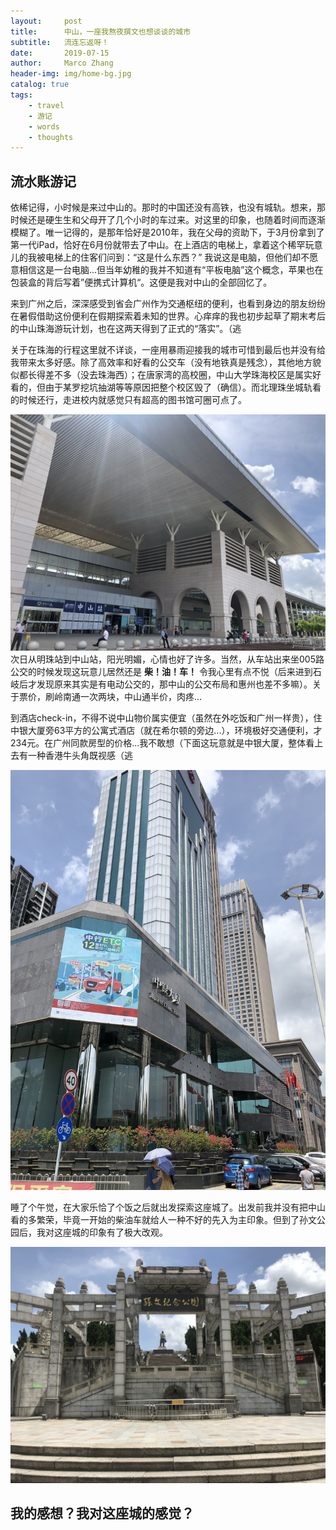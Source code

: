 ```yaml
---
layout:     post
title:      中山，一座我熬夜撰文也想谈谈的城市
subtitle:   流连忘返呀！
date:       2019-07-15
author:     Marco Zhang
header-img: img/home-bg.jpg
catalog: true
tags:
    - travel
    - 游记
    - words
    - thoughts
---
```


## 流水账游记
依稀记得，小时候是来过中山的。那时的中国还没有高铁，也没有城轨。想来，那时候还是硬生生和父母开了几个小时的车过来。对这里的印象，也随着时间而逐渐模糊了。唯一记得的，是那年恰好是2010年，我在父母的资助下，于3月份拿到了第一代iPad，恰好在6月份就带去了中山。在上酒店的电梯上，拿着这个稀罕玩意儿的我被电梯上的住客们问到：“这是什么东西？” 我说这是电脑，但他们却不愿意相信这是一台电脑...但当年幼稚的我并不知道有“平板电脑”这个概念，苹果也在包装盒的背后写着”便携式计算机“。这便是我对中山的全部回忆了。

来到广州之后，深深感受到省会广州作为交通枢纽的便利，也看到身边的朋友纷纷在暑假借助这份便利在假期探索着未知的世界。心痒痒的我也初步起草了期末考后的中山珠海游玩计划，也在这两天得到了正式的“落实”。（逃

关于在珠海的行程这里就不详谈，一座用暴雨迎接我的城市可惜到最后也并没有给我带来太多好感。除了高效率和好看的公交车（没有地铁真是残念），其他地方貌似都长得差不多（没去珠海西）；在唐家湾的高校圈，中山大学珠海校区是属实好看的，但由于某罗挖坑抽湖等等原因把整个校区毁了（确信）。而北理珠坐城轨看的时候还行，走进校内就感觉只有超高的图书馆可圈可点了。

![中山站](https://github.com/MarcoZhang703/MarcoZhang703.github.io/raw/master/post_img/zhongshan/zs_station.JPG)
次日从明珠站到中山站，阳光明媚，心情也好了许多。当然，从车站出来坐005路公交的时候发现这玩意儿居然还是 **柴！油！车！** 令我心里有点不悦（后来进到石岐后才发现原来其实是有电动公交的，那中山的公交布局和惠州也差不多嘛）。关于票价，刷岭南通一次两块，中山通半价，肉疼...

到酒店check-in，不得不说中山物价属实便宜（虽然在外吃饭和广州一样贵），住中银大厦旁63平方的公寓式酒店（就在希尔顿的旁边...），环境极好交通便利，才234元。在广州同款房型的价格...我不敢想（下面这玩意就是中银大厦，整体看上去有一种香港牛头角既视感（逃

![中银大厦](https://github.com/MarcoZhang703/MarcoZhang703.github.io/raw/master/post_img/zhongshan/boc_building.JPG)

睡了个午觉，在大家乐恰了个饭之后就出发探索这座城了。出发前我并没有把中山看的多繁荣，毕竟一开始的柴油车就给人一种不好的先入为主印象。但到了孙文公园后，我对这座城的印象有了极大改观。

![孙文公园](https://github.com/MarcoZhang703/MarcoZhang703.github.io/raw/master/post_img/zhongshan/memor_park.JPG)


## 我的感想？我对这座城的感觉？
